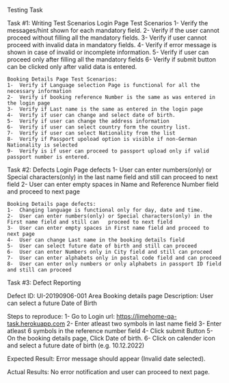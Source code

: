 Testing Task

Task #1: Writing Test Scenarios
    Login Page Test Scenarios
    1-  Verify the messages/hint shown for each mandatory field.
    2-  Verify if the user cannot proceed without filling all the mandatory fields.
    3-  Verify if user cannot proceed with invalid data in mandatory fields. 
    4-  Verify if error message is shown in case of invalid or incomplete information. 
    5-  Verify if user can proceed only after filling all the mandatory fields
    6-  Verify if submit button can be clicked only after valid data is entered.

    Booking Details Page Test Scenarios:
    1-  Verify if Language selection Page is functional for all the necessary information
    2-  Verify if booking reference Number is the same as was entered in the login page
    3-  Verify if Last name is the same as entered in the login page
    4-  Verify if user can change and select date of birth.
    5-  Verify if user can change the address information
    6-  Verify if user can select country form the country list.
    7-  Verify if user can select Nationality from the list
    8-  Verify if Passport upoload option is visible if non-German Nationality is selected
    9-  Verify is if user can proceed to passport upload only if valid passport number is entered. 
    
    
Task #2: Defects
    Login Page defects
    1- User can enter numbers(only) or Special characters(only) in the last name field and still can proceed to next field
    2- User can enter empty spaces in Name and Reference Number field and proceed to next page
    
    Booking Details page defects:
    1-  Changing language is functional only for day, date and time.
    2-  User can enter numbers(only) or Special characters(only) in the First name field and still can   proceed to next field
    3-  User can enter empty spaces in First name field and proceed to next page
    4-  User can change Last name in the booking details field
    5-  User can select future date of birth and still can proceed
    6-  User can enter Numbers only in City field and still can proceed 
    7-  User can enter alphabets only in postal code field and can proceed
    8-  User can enter only numbers or only alphabets in passport ID field and still can proceed
 
Task #3: Defect Reporting


Defect ID: 	    UI-20190906-001
Area		    Booking details page
Description:    User can select a future Date of Birth 

Steps to reproduce:
1-	Go to Login url: https://limehome-qa-task.herokuapp.com
2-	Enter atleast two symbols in last name field
3- 	Enter atleast 6 symbols in the reference number field
4- 	Click submit Button
5-	On the booking details page, Click Date of birth.
6-  Click on calender icon and select a future date of birth (e.g. 10.12.2022)

Expected Result: Error message should appear (Invalid date selected).

Actual Results: No error notification and user can proceed to next page.
    
    
